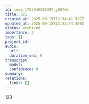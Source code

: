 ```yaml
---
id: idea_1757940881987_g097eb
title: 321
created_at: 2025-09-15T12:54:41.987Z
updated_at: 2025-09-15T13:52:44.309Z
status: archived
importance: 3
tags: []
project_id: 
audio:
  url: 
  duration_sec: 0
transcript:
  model: 
  confidence: 0
summary: 
relations:
  links: []
---
```



123